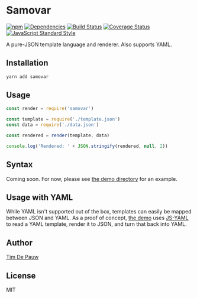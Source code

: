 # Samovar

[![npm](https://img.shields.io/npm/v/samovar.svg)](https://www.npmjs.com/package/samovar) [![Dependencies](https://img.shields.io/david/timdp/samovar.svg)](https://david-dm.org/timdp/samovar) [![Build Status](https://img.shields.io/circleci/project/github/timdp/samovar/master.svg?label=build)](https://circleci.com/gh/timdp/samovar) [![Coverage Status](https://img.shields.io/coveralls/timdp/samovar/master.svg)](https://coveralls.io/r/timdp/samovar) [![JavaScript Standard Style](https://img.shields.io/badge/code%20style-standard-brightgreen.svg)](http://standardjs.com/)

A pure-JSON template language and renderer. Also supports YAML.

## Installation

```bash
yarn add samovar
```

## Usage

```js
const render = require('samovar')

const template = require('./template.json')
const data = require('./data.json')

const rendered = render(template, data)

console.log('Rendered: ' + JSON.stringify(rendered, null, 2))
```

## Syntax

Coming soon. For now, please see [the demo directory](demo/) for an example.

## Usage with YAML

While YAML isn't supported out of the box, templates can easily be mapped
between JSON and YAML. As a proof of concept, [the demo](demo/cli.js) uses
[JS-YAML](https://www.npmjs.com/package/js-yaml) to read a YAML template,
render it to JSON, and turn that back into YAML.

## Author

[Tim De Pauw](https://tmdpw.eu/)

## License

MIT
